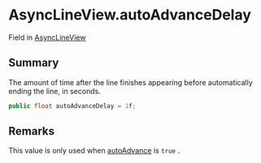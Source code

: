 # AsyncLineView.autoAdvanceDelay

Field in [AsyncLineView](/docs/api/csharp/yarn.unity.asynclineview.md)

## Summary


The amount of time after the line finishes appearing before
automatically ending the line, in seconds.


```csharp
public float autoAdvanceDelay = 1f;
```

## Remarks

This value is only used when  <a href="yarn.unity.asynclineview.autoadvance.md">autoAdvance</a>  is
<code>true</code> .

